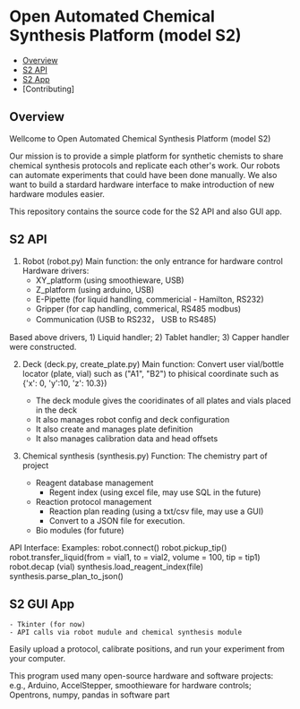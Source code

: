 # Open Automated Chemical Synthesis Platform (model S2)

- [Overview](#overview)
- [S2 API](#S2-api)
- [S2 App](#S2-app)
- [Contributing]

## Overview

Wellcome to Open Automated Chemical Synthesis Platform (model S2) 

Our mission is to provide a simple platform for synthetic chemists to share chemical synthesis protocols and replicate each other's work. Our robots can automate experiments that could have been done manually. We also want to build a stardard hardware interface to make introduction of new hardware modules easier.

This repository contains the source code for the S2 API and also GUI app.

## S2 API

1) Robot (robot.py)
Main function: the only entrance for hardware control
Hardware drivers:
	- XY_platform (using smoothieware, USB)
	- Z_platform (using arduino, USB)
	- E-Pipette (for liquid handling, commericial - Hamilton, RS232)
	- Gripper (for cap handling, commerical, RS485 modbus)
	- Communication (USB to RS232， USB to RS485)

Based above drivers, 1) Liquid handler; 2) Tablet handler; 3) Capper handler were constructed. 

2) Deck (deck.py, create_plate.py)
Main function: Convert user vial/bottle locator (plate, vial) such as ("A1", "B2") to phisical coordinate such as {'x': 0, 'y':10, 'z': 10.3})
	- The deck module gives the cooridinates of all plates and vials placed in the deck
	- It also manages robot config and deck configuration
	- It also create and manages plate definition
	- It also manages calibration data and head offsets

3) Chemical synthesis (synthesis.py)
Function: The chemistry part of project
	- Reagent database management
		- Regent index (using excel file, may use SQL in the future)
	- Reaction protocol management
		- Reaction plan reading (using a txt/csv file, may use a GUI)
		- Convert to a JSON file for execution.
	- Bio modules (for future)

API Interface:
Examples:
	robot.connect()
	robot.pickup_tip()
	robot.transfer_liquid(from = vial1, to = vial2, volume = 100, tip = tip1)
	robot.decap (vial)
	synthesis.load_reagent_index(file)
	synthesis.parse_plan_to_json()

## S2 GUI App

	- Tkinter (for now)
	- API calls via robot mudule and chemical synthesis module


Easily upload a protocol, calibrate positions, and run your experiment from your computer.

This program used many open-source hardware and software projects:
e.g., Arduino, AccelStepper, smoothieware for hardware controls; Opentrons, numpy, pandas in software part